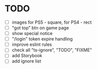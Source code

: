 # TODO

- [ ] images for PS5 - square, for PS4 - rect
- [ ] "got top" btn on game page
- [ ] show special notice
- [ ] "/login" token expire handling
- [ ] improve eslint rules
- [ ] check all "ts-ignore", "TODO", "FIXME"
- [ ] add Storybook
- [ ] add ignore list
